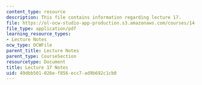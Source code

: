```yaml
---
content_type: resource
description: This file contains information regarding lecture 17.
file: https://ol-ocw-studio-app-production.s3.amazonaws.com/courses/14-581-international-economics-i-spring-2013/49dbb501026ef856ecc7ad9b692c1cb0_MIT14_581S13_classnotes17.pdf
file_type: application/pdf
learning_resource_types:
- Lecture Notes
ocw_type: OCWFile
parent_title: Lecture Notes
parent_type: CourseSection
resourcetype: Document
title: Lecture 17 Notes
uid: 49dbb501-026e-f856-ecc7-ad9b692c1cb0
---
```

